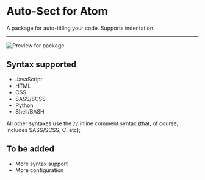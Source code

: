 # Auto-Sect for Atom

A package for auto-titling your code. Supports indentation.

<hr/>

![Preview for package](https://s18.postimg.org/myzysocgp/gifffff.gif)

## Syntax supported

- JavaScript
- HTML
- CSS
- SASS/SCSS
- Python
- Shell/BASH

All other syntaxes use the `//` inline comment syntax (that, of course, includes SASS/SCSS, C, etc);

## To be added

- More syntax support
- More configuration
